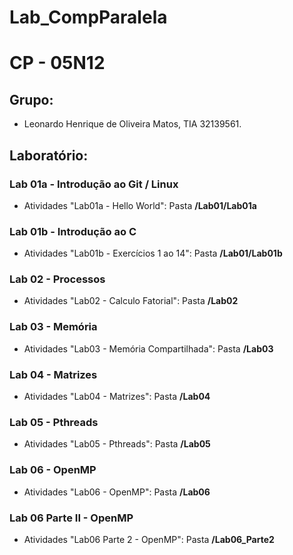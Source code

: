 # Lab_CompParalela

# CP - 05N12

## Grupo:

* Leonardo Henrique de Oliveira Matos, TIA 32139561.

## Laboratório:

### Lab 01a - Introdução ao Git / Linux
* Atividades "Lab01a - Hello World": Pasta **/Lab01/Lab01a**

### Lab 01b - Introdução ao C
* Atividades "Lab01b - Exercícios 1 ao 14": Pasta **/Lab01/Lab01b**

### Lab 02 - Processos
* Atividades "Lab02 - Calculo Fatorial": Pasta **/Lab02**

### Lab 03 - Memória
* Atividades "Lab03 - Memória Compartilhada": Pasta **/Lab03**

### Lab 04 - Matrizes
* Atividades "Lab04 - Matrizes": Pasta **/Lab04**

### Lab 05 - Pthreads
* Atividades "Lab05 - Pthreads": Pasta **/Lab05**

### Lab 06 - OpenMP
* Atividades "Lab06 - OpenMP": Pasta **/Lab06**

### Lab 06 Parte II - OpenMP
* Atividades "Lab06 Parte 2 - OpenMP": Pasta **/Lab06_Parte2**
